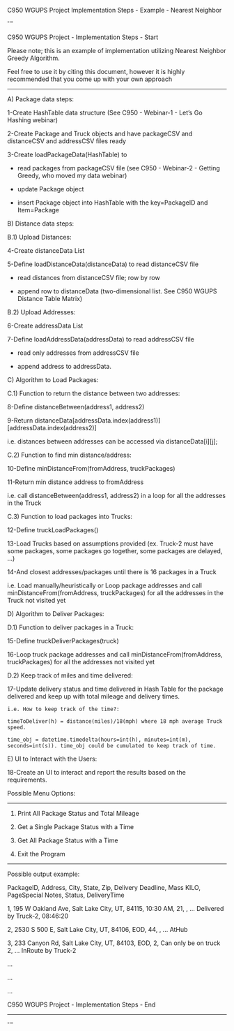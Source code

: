 
C950 WGUPS Project Implementation Steps - Example - Nearest Neighbor



'''

C950 WGUPS Project - Implementation Steps - Start

Please note; this is an example of implementation utilizing Nearest Neighbor Greedy Algorithm.

Feel free to use it by citing this document, however it is highly recommended that you come up with your own approach

---------------------------------------------------------------------------------------------

A) Package data steps:

1-Create HashTable data structure (See C950 - Webinar-1 - Let’s Go Hashing webinar)

2-Create Package and Truck objects and have packageCSV and distanceCSV and addressCSV files ready

3-Create loadPackageData(HashTable) to 

- read packages from packageCSV file (see C950 - Webinar-2 - Getting Greedy, who moved my data  webinar) 

- update Package object

- insert Package object into HashTable with the key=PackageID and Item=Package

 

B) Distance data steps:

B.1) Upload Distances:

4-Create distanceData List

5-Define loadDistanceData(distanceData) to read distanceCSV file 

- read distances from distanceCSV file; row by row

- append row to distanceData (two-dimensional list. See C950 WGUPS Distance Table Matrix)

B.2) Upload Addresses:

6-Create addressData List 

7-Define loadAddressData(addressData) to read addressCSV file

- read only addresses from addressCSV file

- append address to addressData. 

 

C) Algorithm to Load Packages:

C.1) Function to return the distance between two addresses:

8-Define distanceBetween(address1, address2)

9-Return distanceData[addressData.index(address1)][addressData.index(address2)]

   i.e. distances between addresses can be accessed via distanceData[i][j]; 

C.2) Function to find min distance/address:

10-Define minDistanceFrom(fromAddress, truckPackages)

11-Return min distance address to fromAddress 

   i.e. call distanceBetween(address1, address2) in a loop for all the addresses in the Truck

C.3) Function to load packages into Trucks:

12-Define truckLoadPackages()

13-Load Trucks based on assumptions provided (ex. Truck-2 must have some packages, some packages go together, some packages are delayed, ...)

14-And closest addresses/packages until there is 16 packages in a Truck

  i.e. Load manually/heuristically or Loop package addresses and call minDistanceFrom(fromAddress, truckPackages) for all the addresses in the Truck not visited yet

 

D) Algorithm to Deliver Packages:

D.1) Function to deliver packages in a Truck:

15-Define truckDeliverPackages(truck)

16-Loop truck package addresses and call minDistanceFrom(fromAddress, truckPackages) for all the addresses not visited yet

D.2) Keep track of miles and time delivered:

17-Update delivery status and time delivered in Hash Table for the package delivered and keep up with total mileage and delivery times. 

    i.e. How to keep track of the time?:

    timeToDeliver(h) = distance(miles)/18(mph) where 18 mph average Truck speed. 

    time_obj = datetime.timedelta(hours=int(h), minutes=int(m), seconds=int(s)). time_obj could be cumulated to keep track of time.

 

E) UI to Interact with the Users:

18-Create an UI to interact and report the results based on the requirements. 

 

Possible Menu Options:

***************************************

1. Print All Package Status and Total Mileage       

2. Get a Single Package Status with a Time

3. Get All Package Status with a Time 

4. Exit the Program               

***************************************

 

Possible output example:

PackageID, Address, City, State, Zip, Delivery Deadline, Mass KILO, PageSpecial Notes, Status, DeliveryTime

1, 195 W Oakland Ave, Salt Lake City, UT, 84115, 10:30 AM, 21, , ... Delivered by Truck-2, 08:46:20

2, 2530 S 500 E, Salt Lake City, UT, 84106, EOD, 44, , ... AtHub

3, 233 Canyon Rd, Salt Lake City, UT, 84103, EOD, 2, Can only be on truck 2, ... InRoute by Truck-2

...

...

...

 

C950 WGUPS Project - Implementation Steps - End

---------------------------------------------------------------------------------------------

'''

 

 
